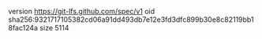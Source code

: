 version https://git-lfs.github.com/spec/v1
oid sha256:9321717105382cd06a91dd493db7e12e3fd3dfc899b30e8c82119bb18fac124a
size 5114
